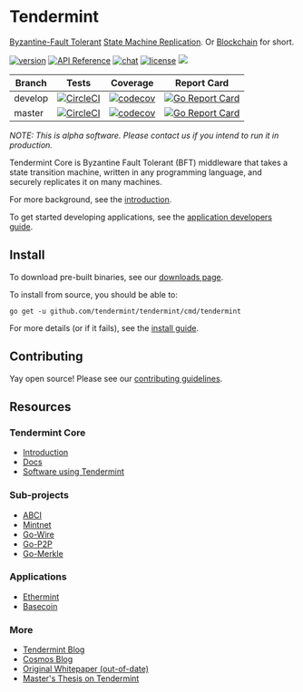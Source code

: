 # Tendermint

[Byzantine-Fault Tolerant](https://en.wikipedia.org/wiki/Byzantine_fault_tolerance)
[State Machine Replication](https://en.wikipedia.org/wiki/State_machine_replication). 
Or [Blockchain](https://en.wikipedia.org/wiki/Blockchain_(database)) for short.

[![version](https://img.shields.io/github/tag/tendermint/tendermint.svg)](https://github.com/tendermint/tendermint/releases/latest)
[![API Reference](
https://camo.githubusercontent.com/915b7be44ada53c290eb157634330494ebe3e30a/68747470733a2f2f676f646f632e6f72672f6769746875622e636f6d2f676f6c616e672f6764646f3f7374617475732e737667
)](https://godoc.org/github.com/tendermint/tendermint)
[![chat](https://img.shields.io/badge/slack-join%20chat-pink.svg)](http://forum.tendermint.com:3000/)
[![license](https://img.shields.io/github/license/tendermint/tendermint.svg)](https://github.com/tendermint/tendermint/blob/master/LICENSE)
[![](https://tokei.rs/b1/github/tendermint/tendermint?category=lines)](https://github.com/tendermint/tendermint)


Branch    | Tests | Coverage | Report Card
----------|-------|----------|-------------
develop   | [![CircleCI](https://circleci.com/gh/tendermint/tendermint/tree/develop.svg?style=shield)](https://circleci.com/gh/tendermint/tendermint/tree/develop) | [![codecov](https://codecov.io/gh/tendermint/tendermint/branch/develop/graph/badge.svg)](https://codecov.io/gh/tendermint/tendermint) | [![Go Report Card](https://goreportcard.com/badge/github.com/tendermint/tendermint/tree/develop)](https://goreportcard.com/report/github.com/tendermint/tendermint/tree/develop)
master    | [![CircleCI](https://circleci.com/gh/tendermint/tendermint/tree/master.svg?style=shield)](https://circleci.com/gh/tendermint/tendermint/tree/master) | [![codecov](https://codecov.io/gh/tendermint/tendermint/branch/master/graph/badge.svg)](https://codecov.io/gh/tendermint/tendermint) | [![Go Report Card](https://goreportcard.com/badge/github.com/tendermint/tendermint/tree/master)](https://goreportcard.com/report/github.com/tendermint/tendermint/tree/master)

_NOTE: This is alpha software. Please contact us if you intend to run it in production._

Tendermint Core is Byzantine Fault Tolerant (BFT) middleware that takes a state transition machine, written in any programming language,
and securely replicates it on many machines.

For more background, see the [introduction](https://tendermint.com/intro).

To get started developing applications, see the [application developers guide](https://tendermint.com/docs/guides/app-development).

## Install

To download pre-built binaries, see our [downloads page](https://tendermint.com/intro/getting-started/download).

To install from source, you should be able to:

`go get -u github.com/tendermint/tendermint/cmd/tendermint`

For more details (or if it fails), see the [install guide](https://tendermint.com/docs/guides/install).

## Contributing

Yay open source! Please see our [contributing guidelines](https://tendermint.com/docs/guides/contributing).

## Resources

### Tendermint Core

- [Introduction](https://tendermint.com/intro)
- [Docs](https://tendermint.com/docs)
- [Software using Tendermint](https://tendermint.com/ecosystem)

### Sub-projects

* [ABCI](http://github.com/tendermint/abci)
* [Mintnet](http://github.com/tendermint/mintnet)
* [Go-Wire](http://github.com/tendermint/go-wire)
* [Go-P2P](http://github.com/tendermint/go-p2p)
* [Go-Merkle](http://github.com/tendermint/go-merkle)

### Applications

* [Ethermint](http://github.com/tendermint/ethermint)
* [Basecoin](http://github.com/tendermint/basecoin)

### More 

* [Tendermint Blog](https://tendermint.com/blog)
* [Cosmos Blog](https://cosmos.network/blog)
* [Original Whitepaper (out-of-date)](http://www.the-blockchain.com/docs/Tendermint%20Consensus%20without%20Mining.pdf)
* [Master's Thesis on Tendermint](https://atrium.lib.uoguelph.ca/xmlui/handle/10214/9769)

